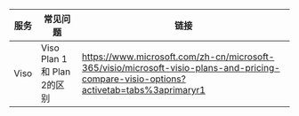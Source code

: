 |  服务 |常见问题|链接
| -- | ---- | -----|
| Viso | Viso Plan 1 和 Plan 2的区别 | https://www.microsoft.com/zh-cn/microsoft-365/visio/microsoft-visio-plans-and-pricing-compare-visio-options?activetab=tabs%3aprimaryr1 

